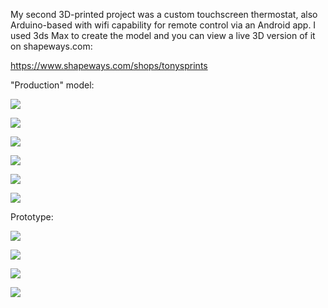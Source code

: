 My second 3D-printed project was a custom touchscreen thermostat, also Arduino-based with wifi capability for remote control via an Android app. I used 3ds Max to create the model and you can view a live 3D version of it on shapeways.com:  

https://www.shapeways.com/shops/tonysprints   

"Production" model:  

![](img/prod/20190206_193915.jpg)  

![](img/prod/20190206_193923.jpg)  

![](img/prod/20190226_212702.jpg)  

![](img/prod/20190312_195207.jpg)  

![](img/prod/20190602_110012.jpg)  

![](img/prod/20190602_161258.jpg)  

Prototype:  

![](img/proto/20190114_224116.jpg)  

![](img/proto/20190114_224119.jpg)  

![](img/proto/20190114_224131.jpg)  

![](img/proto/20190114_230051.jpg)  


